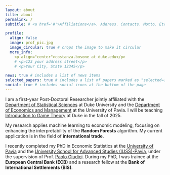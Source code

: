 ```yaml
---
layout: about
title: about
permalink: /
subtitle: # <a href='#'>Affiliations</a>. Address. Contacts. Motto. Etc.

profile:
  align: false
  image: prof_pic.jpg
  image_circular: true # crops the image to make it circular
  more_info: 
    <p align="center">costanza.bosone at duke.edu</p>
    # <p>123 your address street</p>
    # <p>Your City, State 12345</p>

news: true # includes a list of news items
selected_papers: true # includes a list of papers marked as "selected={true}"
social: true # includes social icons at the bottom of the page
---
```

I am a first-year Post-Doctoral Researcher jointly affiliated with the [Department of Statistical Sciences](https://stat.duke.edu/) at Duke University and the [Department of Economics and Management](https://economiaemanagement.dip.unipv.it/en) at the University of Pavia. I will be teaching [Introduction to Game Theory](https://focus.duke.edu/clusters-courses/modeling-economic-and-social-sciences) at Duke in the fall of 2025.

My research applies machine learning to economic modeling, focusing on enhancing the interpretability of the **Random Forests** algorithm. My current application is in the field of **international trade**.

I recently completed my PhD in Economic Statistics at the [University of Pavia](https://economiaemanagement.dip.unipv.it/en) and the [University School for Advanced Studies (IUSS)-Pavia](https://www.iusspavia.it/en), under the supervision of 
Prof. [Paolo Giudici](https://sites.google.com/a/unipv.it/giudici/paolo-giudici).  During my PhD, I was trainee at the **European Central Bank (ECB)** and a research fellow at the **Bank of International Settlements (BIS)**.
